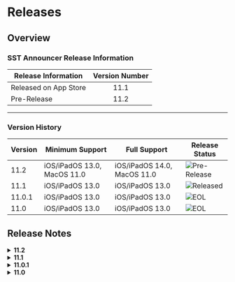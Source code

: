 #  Releases
## Overview
### SST Announcer Release Information
| Release Information    | Version Number |
|------------------------|:--------------:|
| Released on App Store  | 11.1           |
| Pre-Release            | 11.2           |

---

### Version History
| Version | Minimum Support             | Full Support                | Release Status                                                                 |
|---------|-----------------------------|-----------------------------|--------------------------------------------------------------------------------|
|11.2     |iOS/iPadOS 13.0, MacOS 11.0  |iOS/iPadOS 14.0, MacOS 11.0  |![Pre-Release](https://img.shields.io/badge/Pre--Release-yellow.svg?style=flat) |
|11.1     |iOS/iPadOS 13.0              |iOS/iPadOS 13.0              |![Released](https://img.shields.io/badge/Released-blue.svg?style=flat)          |
|11.0.1   |iOS/iPadOS 13.0              |iOS/iPadOS 13.0              |![EOL](https://img.shields.io/badge/End--Of--Life-critical.svg?style=flat)      |
|11.0     |iOS/iPadOS 13.0              |iOS/iPadOS 13.0              |![EOL](https://img.shields.io/badge/End--Of--Life-critical.svg?style=flat)      |

## Release Notes
<details>
<summary><strong>11.2 </strong></summary>

<details>
<summary><strong>Beta 1</strong></summary>

### Known Issues
- When setting timetable, it always defaults to S4-07

</details>

![Pre-Release](https://img.shields.io/badge/Pre--Release-yellow.svg?style=flat)
### Bug Fixes
- Fixed encoding errors which caused inverted commas and other symbols to be encoded as a bunch of strange symbols
- Fixed bug which caused app to crash when saving images from posts

---

### New Features
#### Announcer Timetables*
- Check your timetables from a iOS 14 widget
- Set it up by pressing the table button in the corner and type your class
- This feature uses on-device intelligence to generate a timetable.
- Generating Timetables takes about 5 minutes.
	- Please do not turn off the device while the app is generating.
	- The app will display logs based on what it is doing.

#### Contextual menu previewing support
- Added contextual menu to areas such as Filters and more
- 3D Touch, Right Click or Long Press on filters, links and more to copy or open it

#### Links and Labels section
- It will automatically hide when scrolling down. This provides more space for content.
- It will show up again when you scroll up to top

#### Error Handling 
- If there is an error when opening the post, it will now ask if you want to close the post
- Posts that require Javascript, or on MacOS, posts with images, may throw errors

#### Drag and Drop
- Drag posts, links and fliters around to share them
- Works best on iPadOS and MacOS

#### Hard to Read?
- Added a Hard to Read? button when viewing posts with dark mode

#### Feedback Reporting
- Any suggestions on how we can improve SST Announcer? Any crashes or unexpected behaviours you experienced? 
- Use the Feedback Reporting tool in SST Announcer to report an issue. 
- When reporting issues, please provide instructions on how to recreate it so we can look into the issue.

---

### iPadOS & MacOS support*
#### Redesigned 
- Takes full advantage of the screen size with a new split-screen design

#### [iPadOS/MacOS] Pointer/Cursor Support
- New animations when hovering over buttons and more
- Secondary/Right Click support

#### [iPadOS/MacOS] Keyboard Shortcuts
- Navigate posts with up and down arrow keys
- Use ⌘F to search for posts
- Find all the keyboard shortcuts in Announcer settings or by holding down ⌘ on iPad

#### [MacOS] Touch Bar support*
- Announcer now supports Touch Bar
- Use it to pin, share and navigate around posts

*Requires iOS 14, iPadOS 14 or MacOS Big Sur

**Requires iOS 13.4, iPadOS 13.4 or MacOS Big Sur
</details>

<details>
<summary><strong>11.1</strong></summary>    

![Released](https://img.shields.io/badge/Released-blue.svg?style=flat)
### Bug Fixes
- Fixed the bug which caused the labels on posts to be hidden

### New Features
#### Spotlight search support
- Search and preview announcements using spotlight search
- Tap on the search result to open it up in SST Announcer

</details>

<details>
<summary><strong>11.0.1</strong></summary>

![EOL](https://img.shields.io/badge/End--Of--Life-critical.svg?style=flat)
### Bug fixes
- Fixed bug where certain notifications would not be sent to the user
- Fixed bug where the content of the post would not show up on the notification
- Fixed bug which caused certain links to result in an error 404 screen. Now, those links just redirect to the Students Blog.

### New Features
#### Improved Links and Labels 
- Dynamically shows and hides when switching device orientation to optimise for space
</details>

<details>
<summary><strong>11.0</strong></summary>

![EOL](https://img.shields.io/badge/End--Of--Life-critical.svg?style=flat)
### New Features
#### Dark mode*
- Announcer now has dark mode! Experience dark mode on Announcer by turning it on in Settings app > Display & Brightness > select Dark

#### Peek & Pop
- Easily preview announcements and access quick actions such as Pin and Share

#### Haptic Feedback**
- We have added haptic feedback for certain actions and interactions within the app

#### Filter Posts with Labels
- Find posts using Labels! From Announcer, tap on the filter button and select which label you would like to use. 
- You can also type “[Label Name]” into the search field for example, “[10th Anniversary]”.

#### Sharing Posts
- Previously, sharing a post meant sharing an entire chunk of text. Now, the app shares the Students’ Blog link.

#### Notifications
- Notifications have been fixed. You can now get push notifications for every new announcement.

#### User Experience improvements
- Scroll up to easily select the items at the top of the screen. No need to stretch to reach the buttons.

#### Accessibility improvements
- Made it easier to increase your text size by pinching and zooming. Previously, it required a double-tap.

#### Colours
- We switched from a Red theme to a Blue one to better match the app.

#### Links
- There is now a dedicated links section at the bottom of the post for you to select a link easily

*feature is only available on iOS 13.0 or later

**feature requires compatible device
</details>
